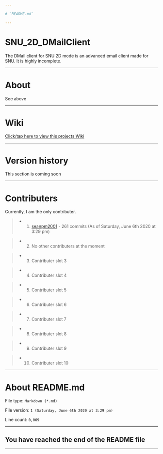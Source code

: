 ```yaml
---

# `README.md`

---
```


# SNU_2D_DMailClient
The DMail client for SNU 2D mode is an advanced email client made for SNU. It is highly incomplete.

---

# About

See above

---

# Wiki

[Click/tap here to view this projects Wiki](https://github.com/seanpm2001/SNU_2D_DMailClient/wiki)

---

# Version history

This section is coming soon

---

# Contributers

Currently, I am the only contributer.

> * 1. [seanpm2001](https://github.com/seanpm2001/) - 261 commits (As of Saturday, June 6th 2020 at 3:29 pm)

> * 2. No other contributers at the moment

> * 3. Contributer slot 3

> * 4. Contributer slot 4

> * 5. Contributer slot 5

> * 6. Contributer slot 6

> * 7. Contributer slot 7

> * 8. Contributer slot 8

> * 9. Contributer slot 9

> * 10. Contributer slot 10

---

# About README.md

File type: `Markdown (*.md)`

File version: `1 (Saturday, June 6th 2020 at 3:29 pm)`

Line count: `0,069`

---

## You have reached the end of the README file

---
